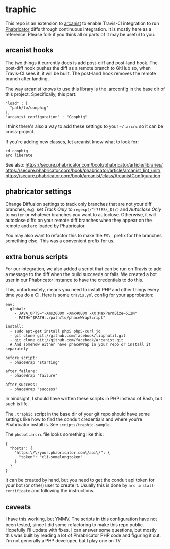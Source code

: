 # traphic

This repo is an extension to [arcanist](https://github.com/phacility/arcanist) to enable Travis-CI
integration to run [Phabricator](http://phabricator.org/) diffs through continuous integration. It
is mostly here as a reference. Please fork if you think all or parts of it may be useful to you.

## arcanist hooks

The two things it currently does is add post-diff and post-land hook. The post-diff hook pushes
the diff as a remote branch to GitHub so, when Travis-CI sees it, it will be built. The post-land
hook removes the remote branch after landing.

The way arcanist knows to use this library is the .arcconfig in the base dir of this project.
Specifically, this part:

```
"load" : [
  "path/to/conphig"
],
"arcanist_configuration" : "Conphig"

```
I think there's also a way to add these settings to your `~/.arcrc` so it can be cross-project.

If you're adding new classes, let arcanist know what to look for:
```
cd conphig
arc liberate
```
See also:
https://secure.phabricator.com/book/phabricator/article/libraries/
https://secure.phabricator.com/book/phabricator/article/arcanist_lint_unit/
https://secure.phabricator.com/book/arcanist/class/ArcanistConfiguration

## phabricator settings

Change Diffusion settings to track only branches that are not your diff branches, 
e.g. set *Track Only* to `regexp(/^(?!ES\_D)/)` and *Autoclose Only* to `master` 
or whatever branches you want to autoclose. Otherwise, it will autoclose diffs on 
your remote diff branches when they appear on the remote and are loaded by Phabricator.

You may also want to refactor this to make the `ES\_` prefix for the branches something
else. This was a convenient prefix for us.

## extra bonus scripts

For our integration, we also added a script that can be run on Travis to add a message to the diff
when the build succeeds or fails. We created a bot user in our Phabricator instance to have
the credentials to do this.

This, unfortunately, means you need to install PHP and other things
every time you do a CI. Here is some `travis.yml` config for your approbation:
```
env:
  global:
    - JAVA_OPTS="-Xms2000m -Xmx4000m -XX:MaxPermSize=512M"
    - PATH="$PATH:./path/to/phaceWrapScript"

install:
  - sudo apt-get install php5 php5-curl jq
  - git clone git://github.com/facebook/libphutil.git
  - git clone git://github.com/facebook/arcanist.git
  # And somehow either have phaceWrap in your repo or install it separately

before_script:
  - phaceWrap "starting"

after_failure:
  - phaceWrap "failure"

after_success:
  - phaceWrap "success"
```
In hindsight, I should have written these scripts in PHP instead of Bash, but such is life.

The `.traphic` script in the base dir of your git repo should have some settings like
how to find the conduit credentials and where you're Phabricator install is. See
`scripts/traphic.sample`.

The `phobot.arcrc` file looks something like this:
```
{
  "hosts": {
    "https:\/\/your.phabricator.com\/api\/": {
      "token": "cli-somelongtoken"
    }
  }
}
```
It can be created by hand, but you need to get the conduit api token for your bot (or other) user
to create it. Usually this is done by `arc install-certificate` and following the instructions.

## caveats

I have this working, but YMMV. The scripts in this configuration have not been tested, since
I did some refactoring to make this repo public. Hopefully I'll update with fixes. I can
answer some questions, but mostly this was built by reading a lot of Phrabricator PHP
code and figuring it out. I'm not generally a PHP developer, but I play one on TV.
